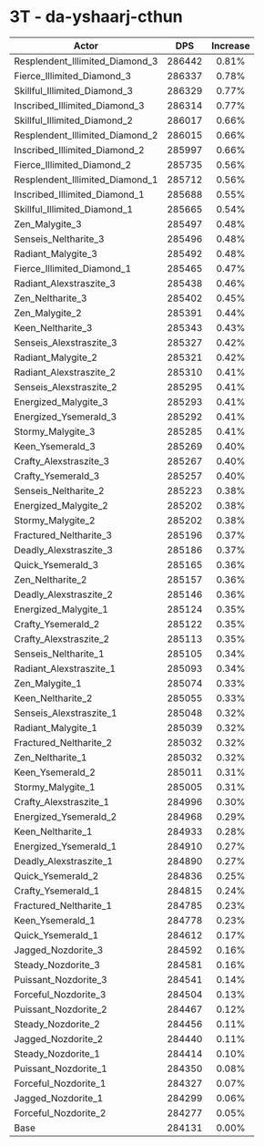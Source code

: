 # 3T - da-yshaarj-cthun
| Actor | DPS | Increase |
|---|:---:|:---:|
|Resplendent_Illimited_Diamond_3|286442|0.81%|
|Fierce_Illimited_Diamond_3|286337|0.78%|
|Skillful_Illimited_Diamond_3|286329|0.77%|
|Inscribed_Illimited_Diamond_3|286314|0.77%|
|Skillful_Illimited_Diamond_2|286017|0.66%|
|Resplendent_Illimited_Diamond_2|286015|0.66%|
|Inscribed_Illimited_Diamond_2|285997|0.66%|
|Fierce_Illimited_Diamond_2|285735|0.56%|
|Resplendent_Illimited_Diamond_1|285712|0.56%|
|Inscribed_Illimited_Diamond_1|285688|0.55%|
|Skillful_Illimited_Diamond_1|285665|0.54%|
|Zen_Malygite_3|285497|0.48%|
|Senseis_Neltharite_3|285496|0.48%|
|Radiant_Malygite_3|285492|0.48%|
|Fierce_Illimited_Diamond_1|285465|0.47%|
|Radiant_Alexstraszite_3|285438|0.46%|
|Zen_Neltharite_3|285402|0.45%|
|Zen_Malygite_2|285391|0.44%|
|Keen_Neltharite_3|285343|0.43%|
|Senseis_Alexstraszite_3|285327|0.42%|
|Radiant_Malygite_2|285321|0.42%|
|Radiant_Alexstraszite_2|285310|0.41%|
|Senseis_Alexstraszite_2|285295|0.41%|
|Energized_Malygite_3|285293|0.41%|
|Energized_Ysemerald_3|285292|0.41%|
|Stormy_Malygite_3|285285|0.41%|
|Keen_Ysemerald_3|285269|0.40%|
|Crafty_Alexstraszite_3|285267|0.40%|
|Crafty_Ysemerald_3|285257|0.40%|
|Senseis_Neltharite_2|285223|0.38%|
|Energized_Malygite_2|285202|0.38%|
|Stormy_Malygite_2|285202|0.38%|
|Fractured_Neltharite_3|285196|0.37%|
|Deadly_Alexstraszite_3|285186|0.37%|
|Quick_Ysemerald_3|285165|0.36%|
|Zen_Neltharite_2|285157|0.36%|
|Deadly_Alexstraszite_2|285146|0.36%|
|Energized_Malygite_1|285124|0.35%|
|Crafty_Ysemerald_2|285122|0.35%|
|Crafty_Alexstraszite_2|285113|0.35%|
|Senseis_Neltharite_1|285105|0.34%|
|Radiant_Alexstraszite_1|285093|0.34%|
|Zen_Malygite_1|285074|0.33%|
|Keen_Neltharite_2|285055|0.33%|
|Senseis_Alexstraszite_1|285048|0.32%|
|Radiant_Malygite_1|285039|0.32%|
|Fractured_Neltharite_2|285032|0.32%|
|Zen_Neltharite_1|285032|0.32%|
|Keen_Ysemerald_2|285011|0.31%|
|Stormy_Malygite_1|285005|0.31%|
|Crafty_Alexstraszite_1|284996|0.30%|
|Energized_Ysemerald_2|284968|0.29%|
|Keen_Neltharite_1|284933|0.28%|
|Energized_Ysemerald_1|284910|0.27%|
|Deadly_Alexstraszite_1|284890|0.27%|
|Quick_Ysemerald_2|284836|0.25%|
|Crafty_Ysemerald_1|284815|0.24%|
|Fractured_Neltharite_1|284785|0.23%|
|Keen_Ysemerald_1|284778|0.23%|
|Quick_Ysemerald_1|284612|0.17%|
|Jagged_Nozdorite_3|284592|0.16%|
|Steady_Nozdorite_3|284581|0.16%|
|Puissant_Nozdorite_3|284541|0.14%|
|Forceful_Nozdorite_3|284504|0.13%|
|Puissant_Nozdorite_2|284467|0.12%|
|Steady_Nozdorite_2|284456|0.11%|
|Jagged_Nozdorite_2|284440|0.11%|
|Steady_Nozdorite_1|284414|0.10%|
|Puissant_Nozdorite_1|284350|0.08%|
|Forceful_Nozdorite_1|284327|0.07%|
|Jagged_Nozdorite_1|284299|0.06%|
|Forceful_Nozdorite_2|284277|0.05%|
|Base|284131|0.00%|
